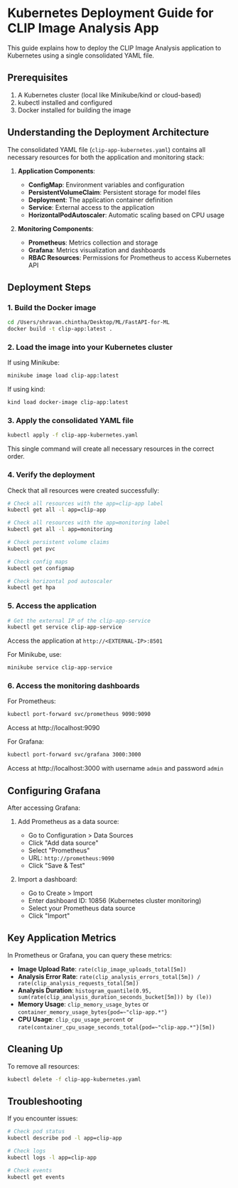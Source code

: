 # Kubernetes Deployment Guide for CLIP Image Analysis App

This guide explains how to deploy the CLIP Image Analysis application to Kubernetes using a single consolidated YAML file.

## Prerequisites

1. A Kubernetes cluster (local like Minikube/kind or cloud-based)
2. kubectl installed and configured
3. Docker installed for building the image

## Understanding the Deployment Architecture

The consolidated YAML file (`clip-app-kubernetes.yaml`) contains all necessary resources for both the application and monitoring stack:

1. **Application Components**:
   - **ConfigMap**: Environment variables and configuration
   - **PersistentVolumeClaim**: Persistent storage for model files
   - **Deployment**: The application container definition
   - **Service**: External access to the application
   - **HorizontalPodAutoscaler**: Automatic scaling based on CPU usage

2. **Monitoring Components**:
   - **Prometheus**: Metrics collection and storage
   - **Grafana**: Metrics visualization and dashboards
   - **RBAC Resources**: Permissions for Prometheus to access Kubernetes API

## Deployment Steps

### 1. Build the Docker image

```bash
cd /Users/shravan.chintha/Desktop/ML/FastAPI-for-ML
docker build -t clip-app:latest .
```

### 2. Load the image into your Kubernetes cluster

If using Minikube:
```bash
minikube image load clip-app:latest
```

If using kind:
```bash
kind load docker-image clip-app:latest
```

### 3. Apply the consolidated YAML file

```bash
kubectl apply -f clip-app-kubernetes.yaml
```

This single command will create all necessary resources in the correct order.

### 4. Verify the deployment

Check that all resources were created successfully:

```bash
# Check all resources with the app=clip-app label
kubectl get all -l app=clip-app

# Check all resources with the app=monitoring label
kubectl get all -l app=monitoring

# Check persistent volume claims
kubectl get pvc

# Check config maps
kubectl get configmap

# Check horizontal pod autoscaler
kubectl get hpa
```

### 5. Access the application

```bash
# Get the external IP of the clip-app-service
kubectl get service clip-app-service
```

Access the application at `http://<EXTERNAL-IP>:8501`

For Minikube, use:
```bash
minikube service clip-app-service
```

### 6. Access the monitoring dashboards

For Prometheus:
```bash
kubectl port-forward svc/prometheus 9090:9090
```
Access at http://localhost:9090

For Grafana:
```bash
kubectl port-forward svc/grafana 3000:3000
```
Access at http://localhost:3000 with username `admin` and password `admin`

## Configuring Grafana

After accessing Grafana:

1. Add Prometheus as a data source:
   - Go to Configuration > Data Sources
   - Click "Add data source"
   - Select "Prometheus"
   - URL: `http://prometheus:9090`
   - Click "Save & Test"

2. Import a dashboard:
   - Go to Create > Import
   - Enter dashboard ID: 10856 (Kubernetes cluster monitoring)
   - Select your Prometheus data source
   - Click "Import"

## Key Application Metrics

In Prometheus or Grafana, you can query these metrics:

- **Image Upload Rate**: `rate(clip_image_uploads_total[5m])`
- **Analysis Error Rate**: `rate(clip_analysis_errors_total[5m]) / rate(clip_analysis_requests_total[5m])`
- **Analysis Duration**: `histogram_quantile(0.95, sum(rate(clip_analysis_duration_seconds_bucket[5m])) by (le))`
- **Memory Usage**: `clip_memory_usage_bytes` or `container_memory_usage_bytes{pod=~"clip-app.*"}`
- **CPU Usage**: `clip_cpu_usage_percent` or `rate(container_cpu_usage_seconds_total{pod=~"clip-app.*"}[5m])`

## Cleaning Up

To remove all resources:

```bash
kubectl delete -f clip-app-kubernetes.yaml
```

## Troubleshooting

If you encounter issues:

```bash
# Check pod status
kubectl describe pod -l app=clip-app

# Check logs
kubectl logs -l app=clip-app

# Check events
kubectl get events
```
